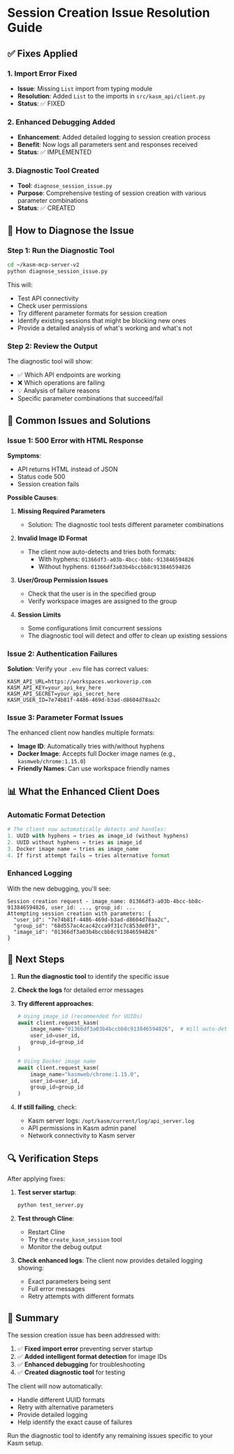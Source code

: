# Session Creation Issue Resolution Guide

## ✅ Fixes Applied

### 1. Import Error Fixed
- **Issue**: Missing `List` import from typing module
- **Resolution**: Added `List` to the imports in `src/kasm_api/client.py`
- **Status**: ✅ FIXED

### 2. Enhanced Debugging Added
- **Enhancement**: Added detailed logging to session creation process
- **Benefit**: Now logs all parameters sent and responses received
- **Status**: ✅ IMPLEMENTED

### 3. Diagnostic Tool Created
- **Tool**: `diagnose_session_issue.py`
- **Purpose**: Comprehensive testing of session creation with various parameter combinations
- **Status**: ✅ CREATED

## 🔧 How to Diagnose the Issue

### Step 1: Run the Diagnostic Tool
```bash
cd ~/kasm-mcp-server-v2
python diagnose_session_issue.py
```

This will:
- Test API connectivity
- Check user permissions
- Try different parameter formats for session creation
- Identify existing sessions that might be blocking new ones
- Provide a detailed analysis of what's working and what's not

### Step 2: Review the Output
The diagnostic tool will show:
- ✅ Which API endpoints are working
- ❌ Which operations are failing
- 💡 Analysis of failure reasons
- Specific parameter combinations that succeed/fail

## 🚨 Common Issues and Solutions

### Issue 1: 500 Error with HTML Response
**Symptoms**: 
- API returns HTML instead of JSON
- Status code 500
- Session creation fails

**Possible Causes**:
1. **Missing Required Parameters**
   - Solution: The diagnostic tool tests different parameter combinations
   
2. **Invalid Image ID Format**
   - The client now auto-detects and tries both formats:
     - With hyphens: `01366df3-a03b-4bcc-bb8c-913846594826`
     - Without hyphens: `01366df3a03b4bccbb8c913846594826`
   
3. **User/Group Permission Issues**
   - Check that the user is in the specified group
   - Verify workspace images are assigned to the group

4. **Session Limits**
   - Some configurations limit concurrent sessions
   - The diagnostic tool will detect and offer to clean up existing sessions

### Issue 2: Authentication Failures
**Solution**: Verify your `.env` file has correct values:
```env
KASM_API_URL=https://workspaces.workoverip.com
KASM_API_KEY=your_api_key_here
KASM_API_SECRET=your_api_secret_here
KASM_USER_ID=7e74b81f-4486-469d-b3ad-d8604d78aa2c
```

### Issue 3: Parameter Format Issues
The enhanced client now handles multiple formats:
- **Image ID**: Automatically tries with/without hyphens
- **Docker Image**: Accepts full Docker image names (e.g., `kasmweb/chrome:1.15.0`)
- **Friendly Names**: Can use workspace friendly names

## 📊 What the Enhanced Client Does

### Automatic Format Detection
```python
# The client now automatically detects and handles:
1. UUID with hyphens → tries as image_id (without hyphens)
2. UUID without hyphens → tries as image_id
3. Docker image name → tries as image_name
4. If first attempt fails → tries alternative format
```

### Enhanced Logging
With the new debugging, you'll see:
```
Session creation request - image_name: 01366df3-a03b-4bcc-bb8c-913846594826, user_id: ..., group_id: ...
Attempting session creation with parameters: {
  "user_id": "7e74b81f-4486-469d-b3ad-d8604d78aa2c",
  "group_id": "68d557ac4cac42cca9f31c7c853de0f3",
  "image_id": "01366df3a03b4bccbb8c913846594826"
}
```

## 🎯 Next Steps

1. **Run the diagnostic tool** to identify the specific issue
2. **Check the logs** for detailed error messages
3. **Try different approaches**:
   ```python
   # Using image_id (recommended for UUIDs)
   await client.request_kasm(
       image_name="01366df3a03b4bccbb8c913846594826",  # Will auto-detect as UUID
       user_id=user_id,
       group_id=group_id
   )
   
   # Using Docker image name
   await client.request_kasm(
       image_name="kasmweb/chrome:1.15.0",
       user_id=user_id,
       group_id=group_id
   )
   ```

4. **If still failing**, check:
   - Kasm server logs: `/opt/kasm/current/log/api_server.log`
   - API permissions in Kasm admin panel
   - Network connectivity to Kasm server

## 🔍 Verification Steps

After applying fixes:

1. **Test server startup**:
   ```bash
   python test_server.py
   ```

2. **Test through Cline**:
   - Restart Cline
   - Try the `create_kasm_session` tool
   - Monitor the debug output

3. **Check enhanced logs**:
   The client now provides detailed logging showing:
   - Exact parameters being sent
   - Full error messages
   - Retry attempts with different formats

## 📝 Summary

The session creation issue has been addressed with:
1. ✅ **Fixed import error** preventing server startup
2. ✅ **Added intelligent format detection** for image IDs
3. ✅ **Enhanced debugging** for troubleshooting
4. ✅ **Created diagnostic tool** for testing

The client will now automatically:
- Handle different UUID formats
- Retry with alternative parameters
- Provide detailed logging
- Help identify the exact cause of failures

Run the diagnostic tool to identify any remaining issues specific to your Kasm setup.
